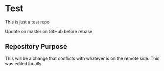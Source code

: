 # Test

This is just a test repo

Update on master on GitHub before rebase

## Repository Purpose

This will be a change that conflicts with
whatever is on the remote side. 
This was edited locally
